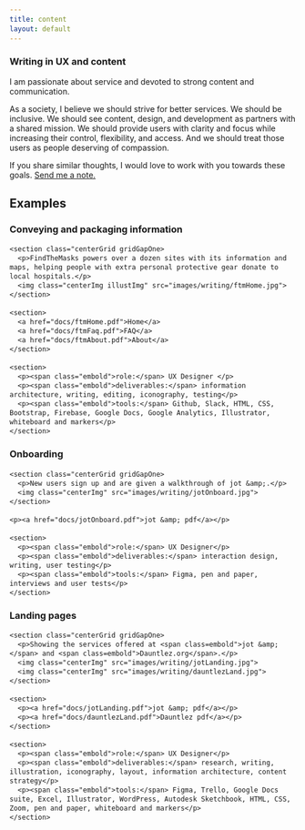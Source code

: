 ```yaml
---
title: content
layout: default
---
```

<article class="aboutContainer contMaxwidth centerGrid">
<article>
  <h1>Writing in UX and content</h1>

  <p>I am passionate about service and devoted to strong content and communication.</p>

  <p>As a society, I believe we should strive for better services. We should be inclusive. We should see content, design, and development as partners with a shared mission. We should provide users with clarity and focus while increasing their control, flexibility, and access. And we should treat those users as people deserving of compassion.</p>

  <p>If you share similar thoughts, I would love to work with you towards these goals. <a href="mailto:ctavispost@gmail.com">Send me a note.</a></p>
</article>

<article class="medBreak">
  <h2>Examples</h2>
  <section class="centerGrid">
    <h3>Conveying and packaging information</h3>

    <section class="centerGrid gridGapOne>
      <p>FindTheMasks powers over a dozen sites with its information and maps, helping people with extra personal protective gear donate to local hospitals.</p>
      <img class="centerImg illustImg" src="images/writing/ftmHome.jpg">
    </section>

    <section>
      <a href="docs/ftmHome.pdf">Home</a>
      <a href="docs/ftmFaq.pdf">FAQ</a>
      <a href="docs/ftmAbout.pdf">About</a>
    </section>

    <section>
      <p><span class="embold">role:</span> UX Designer </p>
      <p><span class="embold">deliverables:</span> information architecture, writing, editing, iconography, testing</p>
      <p><span class="embold">tools:</span> Github, Slack, HTML, CSS, Bootstrap, Firebase, Google Docs, Google Analytics, Illustrator, whiteboard and markers</p>
    </section>
  </section>

  <section class="centerGrid medBreak">
    <h3>Onboarding</h3>

    <section class="centerGrid gridGapOne>
      <p>New users sign up and are given a walkthrough of jot &amp;.</p>
      <img class="centerImg" src="images/writing/jotOnboard.jpg">
    </section>

    <p><a href="docs/jotOnboard.pdf">jot &amp; pdf</a></p>

    <section>
      <p><span class="embold">role:</span> UX Designer</p>
      <p><span class="embold">deliverables:</span> interaction design, writing, user testing</p>
      <p><span class="embold">tools:</span> Figma, pen and paper, interviews and user tests</p>
    </section>
  </section>

  <section class="centerGrid medBreak">
    <h3>Landing pages</h3>

    <section class="centerGrid gridGapOne>
      <p>Showing the services offered at <span class=embold">jot &amp;</span> and <span class=embold">Dauntlez.org</span>.</p>
      <img class="centerImg" src="images/writing/jotLanding.jpg">
      <img class="centerImg" src="images/writing/dauntlezLand.jpg">
    </section>

    <section>
      <p><a href="docs/jotLanding.pdf">jot &amp; pdf</a></p>
      <p><a href="docs/dauntlezLand.pdf">Dauntlez pdf</a></p>
    </section>

    <section>
      <p><span class="embold">role:</span> UX Designer</p>
      <p><span class="embold">deliverables:</span> research, writing, illustration, iconography, layout, information architecture, content strategy</p>
      <p><span class="embold">tools:</span> Figma, Trello, Google Docs suite, Excel, Illustrator, WordPress, Autodesk Sketchbook, HTML, CSS, Zoom, pen and paper, whiteboard and markers</p>
    </section>
  </section>

<!--
  <section class="conditionalFlexRow flexWrap medBreak">
    <h3>Surveys</h3>

    <p>Gathering information to define problems and solutions.</p>
    <img class="centerImg" src="images/writing/">
    <a href="docs/"></a>
    <a href="docs/"></a>
    <a href="docs/"></a>

    <section>
      <p><span class="embold">role:</span> UX Designer</p>
      <p><span class="embold">deliverables:</span> </p>
      <p><span class="embold">tools:</span> </p>
    </section>
  </section>
-->
<!--
  <section class="conditionalFlexRow flexWrap medBreak">
    <h3>Reports and analysis</h3>

    <p>Reccommendations based upon evidence.</p>
    <img class="centerImg" src="images/writing/">
    <a href="docs/"></a>
    <a href="docs/"></a>
    <a href="docs/"></a>

    <p><span class="embold">role:</span> UX Designer</p>
    <p><span class="embold">deliverables:</span> </p>
    <p><span class="embold">tools:</span> </p>
  </section>
-->
</article>
